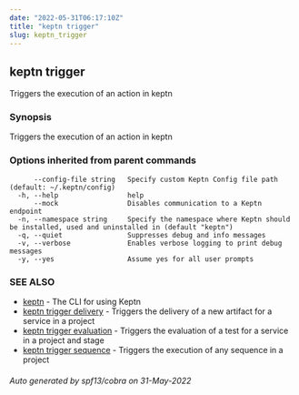 ```yaml
---
date: "2022-05-31T06:17:10Z"
title: "keptn trigger"
slug: keptn_trigger
---
```

## keptn trigger

Triggers the execution of an action in keptn

### Synopsis

Triggers the execution of an action in keptn

### Options inherited from parent commands

```
      --config-file string   Specify custom Keptn Config file path (default: ~/.keptn/config)
  -h, --help                 help
      --mock                 Disables communication to a Keptn endpoint
  -n, --namespace string     Specify the namespace where Keptn should be installed, used and uninstalled in (default "keptn")
  -q, --quiet                Suppresses debug and info messages
  -v, --verbose              Enables verbose logging to print debug messages
  -y, --yes                  Assume yes for all user prompts
```

### SEE ALSO

* [keptn](../keptn/)	 - The CLI for using Keptn
* [keptn trigger delivery](../keptn_trigger_delivery/)	 - Triggers the delivery of a new artifact for a service in a project
* [keptn trigger evaluation](../keptn_trigger_evaluation/)	 - Triggers the evaluation of a test for a service in a project and stage
* [keptn trigger sequence](../keptn_trigger_sequence/)	 - Triggers the execution of any sequence in a project

###### Auto generated by spf13/cobra on 31-May-2022
